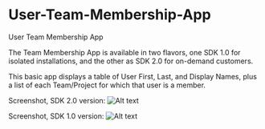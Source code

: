 User-Team-Membership-App
========================

User Team Membership App

The Team Membership App is available in two flavors, one SDK 1.0 for isolated installations, and the other as SDK 2.0 for on-demand customers.

This basic app displays a table of User First, Last, and Display Names, plus a list of each Team/Project for which that user is a member.

Screenshot, SDK 2.0 version:
![Alt text](https://github.com/jkrooswyk/User-Team-Membership-App/raw/master/Screenshot_UserTeamMembership2.0.png)

Screenshot, SDK 1.0 version:
![Alt text](https://github.com/jkrooswyk/User-Team-Membership-App/raw/master/Screenshot_UserTeamMembership1.0.png)